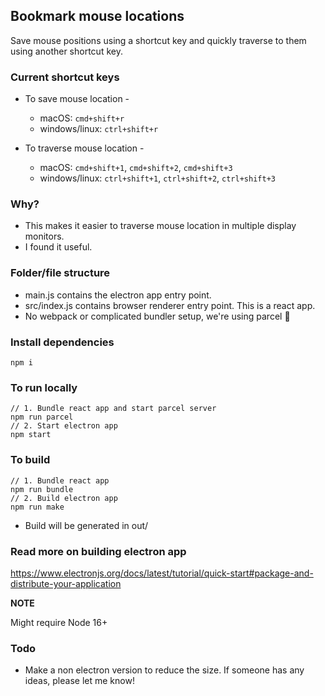## Bookmark mouse locations

Save mouse positions using a shortcut key and quickly traverse to them using another shortcut key.

### Current shortcut keys

- To save mouse location -

  - macOS: `cmd+shift+r`
  - windows/linux: `ctrl+shift+r`

- To traverse mouse location -
  - macOS: `cmd+shift+1`, `cmd+shift+2`, `cmd+shift+3`
  - windows/linux: `ctrl+shift+1`, `ctrl+shift+2`, `ctrl+shift+3`

### Why?

- This makes it easier to traverse mouse location in multiple display monitors.
- I found it useful.

### Folder/file structure

- main.js contains the electron app entry point.
- src/index.js contains browser renderer entry point. This is a react app.
- No webpack or complicated bundler setup, we're using parcel 🎉

### Install dependencies

```
npm i
```

### To run locally

```
// 1. Bundle react app and start parcel server
npm run parcel
// 2. Start electron app
npm start
```

### To build

```
// 1. Bundle react app
npm run bundle
// 2. Build electron app
npm run make
```

- Build will be generated in out/

### Read more on building electron app

https://www.electronjs.org/docs/latest/tutorial/quick-start#package-and-distribute-your-application

**NOTE**

Might require Node 16+

### Todo

- Make a non electron version to reduce the size.
  If someone has any ideas, please let me know!

